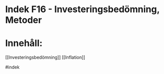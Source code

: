 # Indek F16 - Investeringsbedömning, Metoder

# Innehåll:
[[Investeringsbedömning]] 
[[Inflation]]

#indek 